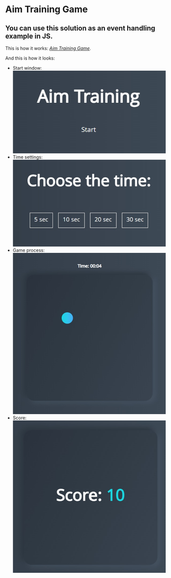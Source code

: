 # Aim Training Game

## You can use this solution as an event handling example in JS.

This is how it works: *[Aim Training Game](https://markoviv.github.io/AimTrainingGame/)*.

And this is how it looks:

+ Start window:
[![Aim Training Game: start window](/aim%20training%20start.jpg "Aim Training Game: start window")](https://markoviv.github.io/AimTrainingGame/)
+ Time settings:
[![Aim Training Game: time settings](/aim%20training%20time.jpg "Aim Training Game: time settings")](https://markoviv.github.io/AimTrainingGame/)
+ Game process:
[![Aim Training Game: game process](/aim%20training%20game.jpg "Aim Training Game: game process")](https://markoviv.github.io/AimTrainingGame/)
+ Score:
[![Aim Training Game: score](/aim%20training%20score.jpg "Aim Training Game: score")](https://markoviv.github.io/AimTrainingGame/)
